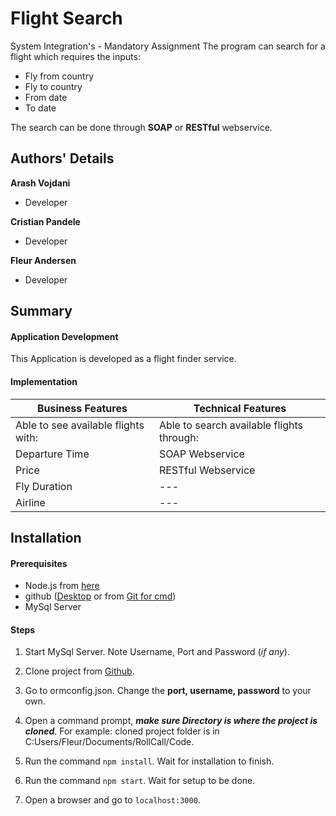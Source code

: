 # Flight Search
System Integration's - Mandatory Assignment
The program can search for a flight which requires the inputs:
* Fly from country
* Fly to country
* From date
* To date

The search can be done through **SOAP** or **RESTful** webservice.

## Authors' Details
**Arash Vojdani**
* Developer

**Cristian Pandele**
* Developer

**Fleur Andersen**
* Developer

## Summary
#### Application	Development
This Application is developed as a flight finder service.

#### Implementation
|Business Features|Technical Features|
| -----------------|------------------|
| Able to see available flights with:| Able to search available flights through: |
|Departure Time |SOAP Webservice |
|Price |RESTful Webservice |
|Fly Duration | --- |
|Airline | --- |

## Installation
#### Prerequisites
* Node.js from [here](https://nodejs.org/en/download/)
* github ([Desktop](https://desktop.github.com) or from [Git for cmd](https://git-scm.com/downloads))
* MySql Server

#### Steps

1. Start MySql Server. Note Username, Port and Password (_if any_).

2. Clone project from [Github](https://github.com/838/RollCall/tree/webservice%2Fflight).

3. Go to ormconfig.json. Change the **port, username, password** to your own.

4. Open a command prompt, **_make sure Directory is where the project is cloned_**. For example: cloned project folder is in C:Users/Fleur/Documents/RollCall/Code.

5. Run the command `npm install`. Wait for installation to finish.

6. Run the command `npm start`. Wait for setup to be done.

7. Open a browser and go to `localhost:3000`.

